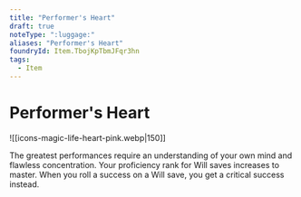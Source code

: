 ```yaml
---
title: "Performer's Heart"
draft: true
noteType: ":luggage:"
aliases: "Performer's Heart"
foundryId: Item.TbojKpTbmJFqr3hn
tags:
  - Item
---
```


# Performer's Heart
![[icons-magic-life-heart-pink.webp|150]]

The greatest performances require an understanding of your own mind and flawless concentration. Your proficiency rank for Will saves increases to master. When you roll a success on a Will save, you get a critical success instead.
